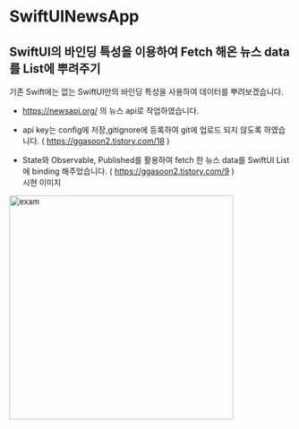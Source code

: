 # SwiftUINewsApp

## SwiftUI의 바인딩 특성을 이용하여 Fetch 해온 뉴스 data를 List에 뿌려주기

기존 Swift에는 없는 SwiftUI만의 바인딩 특성을 사용하여 데이터를 뿌려보겠습니다.

- https://newsapi.org/ 의 뉴스 api로 작업하였습니다.

- api key는 config에 저장,gitignore에 등록하여 git에 업로드 되지 않도록 하였습니다. ( https://ggasoon2.tistory.com/18 )

- State와 Observable, Published를 활용하여 fetch 한 뉴스 data를 SwiftUI List에 binding 해주었습니다. ( https://ggasoon2.tistory.com/9 )  
시현 이미지  

<img width="400" alt="exam" src="https://user-images.githubusercontent.com/37135479/139591528-a189d6e2-6c84-4243-849c-d94c34732626.png">
